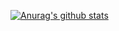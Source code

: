[![Anurag's github stats](https://github-readme-stats.vercel.app/api?username=liuweigeek&show_icons=true&?theme=tokyonight)](https://github.com/anuraghazra/github-readme-stats)
